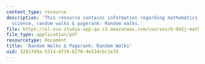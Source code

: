 ```yaml
---
content_type: resource
description: 'This resource contains information regarding mathematics for computer
  science, random walks & pagerank: Random walks.'
file: https://ol-ocw-studio-app-qa.s3.amazonaws.com/courses/6-042j-mathematics-for-computer-science-spring-2015/32817d9a5314df3982f04e534cbc1e7d_MIT6_042JS15_RandomWalks.pdf
file_type: application/pdf
resourcetype: Document
title: 'Random Walks & Pagerank: Random Walks'
uid: 32817d9a-5314-df39-82f0-4e534cbc1e7d
---
```

